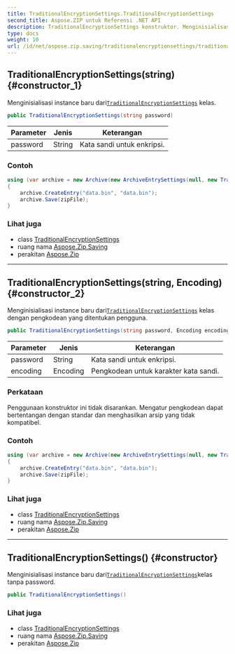 ```yaml
---
title: TraditionalEncryptionSettings.TraditionalEncryptionSettings
second_title: Aspose.ZIP untuk Referensi .NET API
description: TraditionalEncryptionSettings konstruktor. Menginisialisasi instance baru dariTraditionalEncryptionSettings kelas.
type: docs
weight: 10
url: /id/net/aspose.zip.saving/traditionalencryptionsettings/traditionalencryptionsettings/
---
```

## TraditionalEncryptionSettings(string) {#constructor_1}

Menginisialisasi instance baru dari[`TraditionalEncryptionSettings`](../) kelas.

```csharp
public TraditionalEncryptionSettings(string password)
```

| Parameter | Jenis | Keterangan |
| --- | --- | --- |
| password | String | Kata sandi untuk enkripsi. |

### Contoh

```csharp
using (var archive = new Archive(new ArchiveEntrySettings(null, new TraditionalEncryptionSettings("p@s$"))))
{
    archive.CreateEntry("data.bin", "data.bin");
    archive.Save(zipFile);
}
```

### Lihat juga

* class [TraditionalEncryptionSettings](../)
* ruang nama [Aspose.Zip.Saving](../../traditionalencryptionsettings/)
* perakitan [Aspose.Zip](../../../)

---

## TraditionalEncryptionSettings(string, Encoding) {#constructor_2}

Menginisialisasi instance baru dari[`TraditionalEncryptionSettings`](../) kelas dengan pengkodean yang ditentukan pengguna.

```csharp
public TraditionalEncryptionSettings(string password, Encoding encoding)
```

| Parameter | Jenis | Keterangan |
| --- | --- | --- |
| password | String | Kata sandi untuk enkripsi. |
| encoding | Encoding | Pengkodean untuk karakter kata sandi. |

### Perkataan

Penggunaan konstruktor ini tidak disarankan. Mengatur pengkodean dapat bertentangan dengan standar dan menghasilkan arsip yang tidak kompatibel.

### Contoh

```csharp
using (var archive = new Archive(new ArchiveEntrySettings(null, new TraditionalEncryptionSettings("p£s$", System.Text.Encoding.ASCII))))
{
    archive.CreateEntry("data.bin", "data.bin");
    archive.Save(zipFile);
}
```

### Lihat juga

* class [TraditionalEncryptionSettings](../)
* ruang nama [Aspose.Zip.Saving](../../traditionalencryptionsettings/)
* perakitan [Aspose.Zip](../../../)

---

## TraditionalEncryptionSettings() {#constructor}

Menginisialisasi instance baru dari[`TraditionalEncryptionSettings`](../)kelas tanpa password.

```csharp
public TraditionalEncryptionSettings()
```

### Lihat juga

* class [TraditionalEncryptionSettings](../)
* ruang nama [Aspose.Zip.Saving](../../traditionalencryptionsettings/)
* perakitan [Aspose.Zip](../../../)


